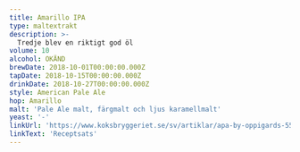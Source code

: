 ```yaml
---
title: Amarillo IPA
type: maltextrakt
description: >-
  Tredje blev en riktigt god öl
volume: 10
alcohol: OKÄND
brewDate: 2018-10-01T00:00:00.000Z
tapDate: 2018-10-15T00:00:00.000Z
drinkDate: 2018-10-27T00:00:00.000Z
style: American Pale Ale
hop: Amarillo
malt: 'Pale Ale malt, färgmalt och ljus karamellmalt'
yeast: '-'
linkUrl: 'https://www.koksbryggeriet.se/sv/artiklar/apa-by-oppigards-55-receptsats-10-liter.html'
linkText: 'Receptsats'
---
```


